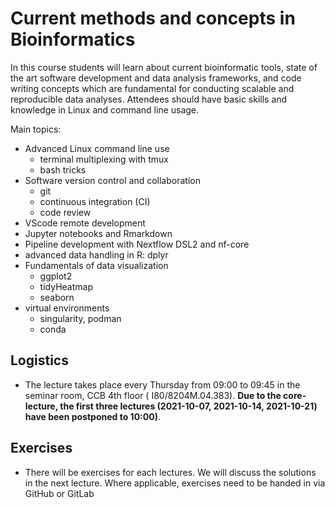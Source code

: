 # Current methods and concepts in Bioinformatics

In this course students will learn about current bioinformatic tools, state of the art software development and data analysis frameworks, and code writing concepts which are fundamental for conducting scalable and reproducible data analyses.
Attendees should have basic skills and knowledge in Linux and command line usage.

Main topics:

- Advanced Linux command line use
   - terminal multiplexing with tmux
   - bash tricks
- Software version control and collaboration
   - git
   - continuous integration (CI)
   - code review
- VScode remote development
- Jupyter notebooks and Rmarkdown
- Pipeline development with Nextflow DSL2 and nf-core
- advanced data handling in R: dplyr
- Fundamentals of data visualization
  - ggplot2
  - tidyHeatmap
  - seaborn
- virtual environments
   - singularity, podman
   - conda

## Logistics

 * The lecture takes place every Thursday from 09:00 to 09:45 in the seminar room, CCB 4th floor (	I80/8204M.04.383). **Due to the core-lecture, the first three lectures (2021-10-07, 2021-10-14, 2021-10-21) have been postponed to 10:00)**. 
 
## Exercises

 * There will be exercises for each lectures. We will discuss the solutions in the next lecture. Where applicable, exercises need to be handed in via GitHub or GitLab
